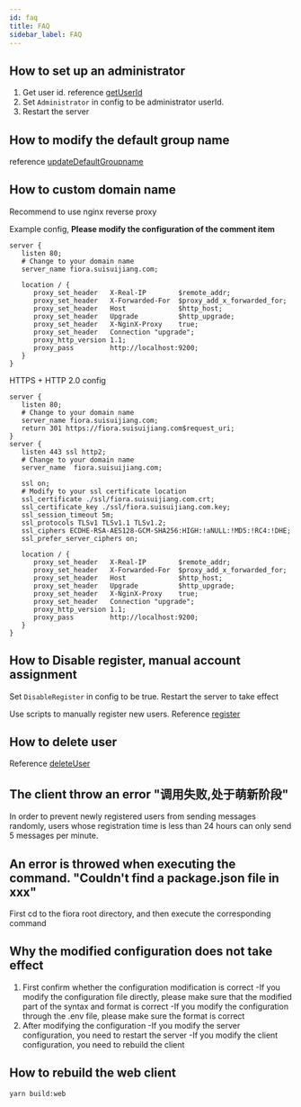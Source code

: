 ```yaml
---
id: faq
title: FAQ
sidebar_label: FAQ
---
```


## How to set up an administrator

1. Get user id. reference [getUserId](/docs/script#getuserid)
2. Set `Administrator` in config to be administrator userId.
3. Restart the server

## How to modify the default group name

reference [updateDefaultGroupname](/docs/script#updatedefaultgroupname)

## How to custom domain name

Recommend to use nginx reverse proxy

Example config, **Please modify the configuration of the comment item**

```
server {
   listen 80;
   # Change to your domain name
   server_name fiora.suisuijiang.com;

   location / {
      proxy_set_header   X-Real-IP        $remote_addr;
      proxy_set_header   X-Forwarded-For  $proxy_add_x_forwarded_for;
      proxy_set_header   Host             $http_host;
      proxy_set_header   Upgrade          $http_upgrade;
      proxy_set_header   X-NginX-Proxy    true;
      proxy_set_header   Connection "upgrade";
      proxy_http_version 1.1;
      proxy_pass         http://localhost:9200;
   }
}
```

HTTPS + HTTP 2.0 config

```
server {
   listen 80;
   # Change to your domain name
   server_name fiora.suisuijiang.com;
   return 301 https://fiora.suisuijiang.com$request_uri;
}
server {
   listen 443 ssl http2;
   # Change to your domain name
   server_name  fiora.suisuijiang.com;

   ssl on;
   # Modify to your ssl certificate location
   ssl_certificate ./ssl/fiora.suisuijiang.com.crt;
   ssl_certificate_key ./ssl/fiora.suisuijiang.com.key;
   ssl_session_timeout 5m;
   ssl_protocols TLSv1 TLSv1.1 TLSv1.2;
   ssl_ciphers ECDHE-RSA-AES128-GCM-SHA256:HIGH:!aNULL:!MD5:!RC4:!DHE;
   ssl_prefer_server_ciphers on;

   location / {
      proxy_set_header   X-Real-IP        $remote_addr;
      proxy_set_header   X-Forwarded-For  $proxy_add_x_forwarded_for;
      proxy_set_header   Host             $http_host;
      proxy_set_header   Upgrade          $http_upgrade;
      proxy_set_header   X-NginX-Proxy    true;
      proxy_set_header   Connection "upgrade";
      proxy_http_version 1.1;
      proxy_pass         http://localhost:9200;
   }
}
```

## How to Disable register, manual account assignment

Set `DisableRegister` in config to be true. Restart the server to take effect

Use scripts to manually register new users. Reference [register](/docs/script#register)

## How to delete user

Reference [deleteUser](/docs/script#deleteuser)

## The client throw an error "调用失败,处于萌新阶段"

In order to prevent newly registered users from sending messages randomly, users whose registration time is less than 24 hours can only send 5 messages per minute.

## An error is throwed when executing the command. "Couldn't find a package.json file in xxx"

First cd to the fiora root directory, and then execute the corresponding command

## Why the modified configuration does not take effect

1. First confirm whether the configuration modification is correct
    -If you modify the configuration file directly, please make sure that the modified part of the syntax and format is correct
    -If you modify the configuration through the .env file, please make sure the format is correct
2. After modifying the configuration
    -If you modify the server configuration, you need to restart the server
    -If you modify the client configuration, you need to rebuild the client

## How to rebuild the web client

`yarn build:web`